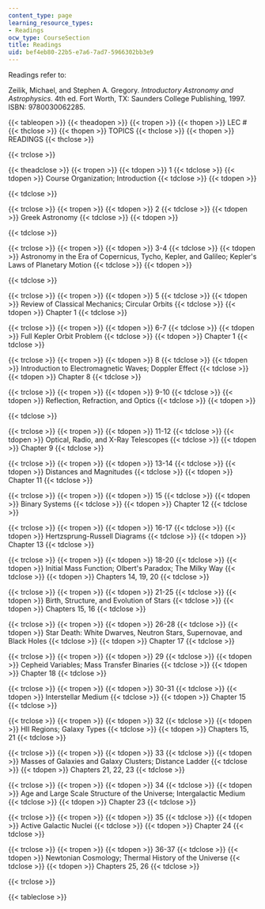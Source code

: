 ```yaml
---
content_type: page
learning_resource_types:
- Readings
ocw_type: CourseSection
title: Readings
uid: bef4eb80-22b5-e7a6-7ad7-5966302bb3e9
---
```


Readings refer to:

Zeilik, Michael, and Stephen A. Gregory. _Introductory Astronomy and Astrophysics_. 4th ed. Fort Worth, TX: Saunders College Publishing, 1997. ISBN: 9780030062285.

{{< tableopen >}}
{{< theadopen >}}
{{< tropen >}}
{{< thopen >}}
LEC #
{{< thclose >}}
{{< thopen >}}
TOPICS
{{< thclose >}}
{{< thopen >}}
READINGS
{{< thclose >}}

{{< trclose >}}

{{< theadclose >}}
{{< tropen >}}
{{< tdopen >}}
1
{{< tdclose >}}
{{< tdopen >}}
Course Organization; Introduction
{{< tdclose >}}
{{< tdopen >}}

{{< tdclose >}}

{{< trclose >}}
{{< tropen >}}
{{< tdopen >}}
2
{{< tdclose >}}
{{< tdopen >}}
Greek Astronomy
{{< tdclose >}}
{{< tdopen >}}

{{< tdclose >}}

{{< trclose >}}
{{< tropen >}}
{{< tdopen >}}
3-4
{{< tdclose >}}
{{< tdopen >}}
Astronomy in the Era of Copernicus, Tycho, Kepler, and Galileo; Kepler's Laws of Planetary Motion
{{< tdclose >}}
{{< tdopen >}}

{{< tdclose >}}

{{< trclose >}}
{{< tropen >}}
{{< tdopen >}}
5
{{< tdclose >}}
{{< tdopen >}}
Review of Classical Mechanics; Circular Orbits
{{< tdclose >}}
{{< tdopen >}}
Chapter 1
{{< tdclose >}}

{{< trclose >}}
{{< tropen >}}
{{< tdopen >}}
6-7
{{< tdclose >}}
{{< tdopen >}}
Full Kepler Orbit Problem
{{< tdclose >}}
{{< tdopen >}}
Chapter 1
{{< tdclose >}}

{{< trclose >}}
{{< tropen >}}
{{< tdopen >}}
8
{{< tdclose >}}
{{< tdopen >}}
Introduction to Electromagnetic Waves; Doppler Effect
{{< tdclose >}}
{{< tdopen >}}
Chapter 8
{{< tdclose >}}

{{< trclose >}}
{{< tropen >}}
{{< tdopen >}}
9-10
{{< tdclose >}}
{{< tdopen >}}
Reflection, Refraction, and Optics
{{< tdclose >}}
{{< tdopen >}}

{{< tdclose >}}

{{< trclose >}}
{{< tropen >}}
{{< tdopen >}}
11-12
{{< tdclose >}}
{{< tdopen >}}
Optical, Radio, and X-Ray Telescopes
{{< tdclose >}}
{{< tdopen >}}
Chapter 9
{{< tdclose >}}

{{< trclose >}}
{{< tropen >}}
{{< tdopen >}}
13-14
{{< tdclose >}}
{{< tdopen >}}
Distances and Magnitudes
{{< tdclose >}}
{{< tdopen >}}
Chapter 11
{{< tdclose >}}

{{< trclose >}}
{{< tropen >}}
{{< tdopen >}}
15
{{< tdclose >}}
{{< tdopen >}}
Binary Systems
{{< tdclose >}}
{{< tdopen >}}
Chapter 12
{{< tdclose >}}

{{< trclose >}}
{{< tropen >}}
{{< tdopen >}}
16-17
{{< tdclose >}}
{{< tdopen >}}
Hertzsprung-Russell Diagrams
{{< tdclose >}}
{{< tdopen >}}
Chapter 13
{{< tdclose >}}

{{< trclose >}}
{{< tropen >}}
{{< tdopen >}}
18-20
{{< tdclose >}}
{{< tdopen >}}
Initial Mass Function; Olbert's Paradox; The Milky Way
{{< tdclose >}}
{{< tdopen >}}
Chapters 14, 19, 20
{{< tdclose >}}

{{< trclose >}}
{{< tropen >}}
{{< tdopen >}}
21-25
{{< tdclose >}}
{{< tdopen >}}
Birth, Structure, and Evolution of Stars
{{< tdclose >}}
{{< tdopen >}}
Chapters 15, 16
{{< tdclose >}}

{{< trclose >}}
{{< tropen >}}
{{< tdopen >}}
26-28
{{< tdclose >}}
{{< tdopen >}}
Star Death: White Dwarves, Neutron Stars, Supernovae, and Black Holes
{{< tdclose >}}
{{< tdopen >}}
Chapter 17
{{< tdclose >}}

{{< trclose >}}
{{< tropen >}}
{{< tdopen >}}
29
{{< tdclose >}}
{{< tdopen >}}
Cepheid Variables; Mass Transfer Binaries
{{< tdclose >}}
{{< tdopen >}}
Chapter 18
{{< tdclose >}}

{{< trclose >}}
{{< tropen >}}
{{< tdopen >}}
30-31
{{< tdclose >}}
{{< tdopen >}}
Interstellar Medium
{{< tdclose >}}
{{< tdopen >}}
Chapter 15
{{< tdclose >}}

{{< trclose >}}
{{< tropen >}}
{{< tdopen >}}
32
{{< tdclose >}}
{{< tdopen >}}
HII Regions; Galaxy Types
{{< tdclose >}}
{{< tdopen >}}
Chapters 15, 21
{{< tdclose >}}

{{< trclose >}}
{{< tropen >}}
{{< tdopen >}}
33
{{< tdclose >}}
{{< tdopen >}}
Masses of Galaxies and Galaxy Clusters; Distance Ladder
{{< tdclose >}}
{{< tdopen >}}
Chapters 21, 22, 23
{{< tdclose >}}

{{< trclose >}}
{{< tropen >}}
{{< tdopen >}}
34
{{< tdclose >}}
{{< tdopen >}}
Age and Large Scale Structure of the Universe; Intergalactic Medium
{{< tdclose >}}
{{< tdopen >}}
Chapter 23
{{< tdclose >}}

{{< trclose >}}
{{< tropen >}}
{{< tdopen >}}
35
{{< tdclose >}}
{{< tdopen >}}
Active Galactic Nuclei
{{< tdclose >}}
{{< tdopen >}}
Chapter 24
{{< tdclose >}}

{{< trclose >}}
{{< tropen >}}
{{< tdopen >}}
36-37
{{< tdclose >}}
{{< tdopen >}}
Newtonian Cosmology; Thermal History of the Universe
{{< tdclose >}}
{{< tdopen >}}
Chapters 25, 26
{{< tdclose >}}

{{< trclose >}}

{{< tableclose >}}